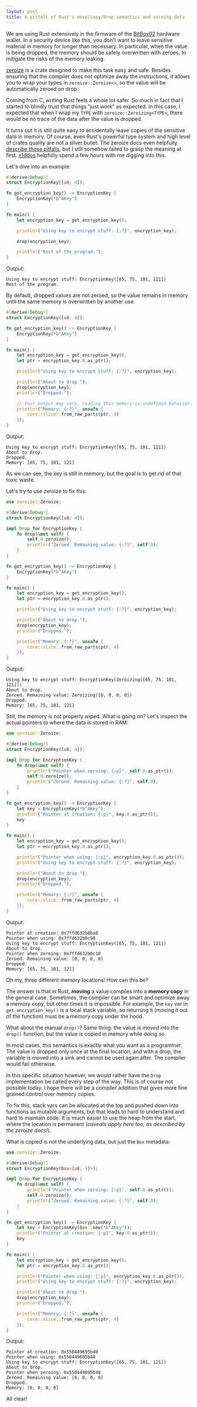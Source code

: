 ```yaml
---
layout: post
title: A pitfall of Rust's move/copy/drop semantics and zeroing data
---
```


We are using Rust extensively in the firmware of the [BitBox02](https://shiftcrypto.ch/bitbox02/)
hardware wallet. In a security device like this, you don't want to leave sensitive material in
memory for longer than necessary. In particular, when the value is being dropped, the memory should
be safely overwritten with zeroes, to mitigate the risks of the memory leaking.

[zeroize](https://docs.rs/zeroize/1.1.1/zeroize/) is a crate designed to make this task easy and
safe. Besides ensuring that the compiler does not optimize away the instructions, it allows you to
wrap your types in `zeroize::Zeroize<>`, so the value will be automatically zeroed on drop.

Coming from C, writing Rust feels a whole lot safer. So much in fact that I started to blindly trust
that things "just work" as expected. In this case, I expected that when I wrap my `TYPE` with
`zeroize::Zeroizing<TYPE>`, there would be no trace of the data after the value is dropped.

It turns out it is still quite easy to accidentally leave copies of the sensitive data in memory. Of
course, even Rust's powerful type system and high level of crates quality are not a silver
bullet. The zeroize docs even helpfully [describe those
pitfalls](https://docs.rs/zeroize/1.1.1/zeroize/#stackheap-zeroing-notes), but I still somehow
failed to grasp the meaning at first. [x1ddos](https://github.com/x1ddos) helpfully spend a few
hours with me digging into this.

Let's dive into an example:

```rust
#[derive(Debug)]
struct EncryptionKey([u8; 4]);

fn get_encryption_key() -> EncryptionKey {
    EncryptionKey(*b"AKey")
}

fn main() {
    let encryption_key = get_encryption_key();

    println!("Using key to encrypt stuff: {:?}", encryption_key);

    drop(encryption_key);

    println!("Rest of the program.");
}
```
Output:
```
Using key to encrypt stuff: EncryptionKey([65, 75, 101, 121])
Rest of the program.
```

By default, dropped values are not zeroed, so the value remains in memory until the same memory is
overwritten by another use:

```rust
#[derive(Debug)]
struct EncryptionKey([u8; 4]);

fn get_encryption_key() -> EncryptionKey {
    EncryptionKey(*b"AKey")
}

fn main() {
    let encryption_key = get_encryption_key();
    let ptr = encryption_key.0.as_ptr();

    println!("Using key to encrypt stuff: {:?}", encryption_key);

    println!("About to drop.");
    drop(encryption_key);
    println!("Dropped.");

    // Your output may vary, reading this memory is undefined behavior.
    println!("Memory: {:?}", unsafe {
        core::slice::from_raw_parts(ptr, 4)
    });
}
```
Output:
```
Using key to encrypt stuff: EncryptionKey([65, 75, 101, 121])
About to drop.
Dropped.
Memory: [65, 75, 101, 121]
```

As we can see, the key is still in memory, but the goal is to get rid of that toxic waste.

Let's try to use zeroize to fix this:

```rust
use zeroize::Zeroize;

#[derive(Debug)]
struct EncryptionKey([u8; 4]);

impl Drop for EncryptionKey {
    fn drop(&mut self) {
        self.0.zeroize();
        println!("Zeroed. Remaining value: {:?}", self.0);
    }
}

fn get_encryption_key() -> EncryptionKey {
    EncryptionKey(*b"AKey")
}

fn main() {
    let encryption_key = get_encryption_key();
    let ptr = encryption_key.0.as_ptr();

    println!("Using key to encrypt stuff: {:?}", encryption_key);

    println!("About to drop.");
    drop(encryption_key);
    println!("Dropped.");

    println!("Memory: {:?}", unsafe {
        core::slice::from_raw_parts(ptr, 4)
    });
}
```
Output:
```
Using key to encrypt stuff: EncryptionKey(Zeroizing([65, 75, 101, 121]))
About to drop.
Zeroed. Remaining value: Zeroizing([0, 0, 0, 0])
Dropped.
Memory: [65, 75, 101, 121]
```

Still, the memory is not properly wiped. What is going on? Let's inspect the actual pointers to
where the data is stored in RAM:

```rust
use zeroize::Zeroize;

#[derive(Debug)]
struct EncryptionKey([u8; 4]);

impl Drop for EncryptionKey {
    fn drop(&mut self) {
        println!("Pointer when zeroing: {:p}", self.0.as_ptr());
        self.0.zeroize();
        println!("Zeroed. Remaining value: {:?}", self.0);
    }
}

fn get_encryption_key() -> EncryptionKey {
    let key = EncryptionKey(*b"AKey");
    println!("Pointer at creation: {:p}", key.0.as_ptr());
    key
}

fn main() {
    let encryption_key = get_encryption_key();
    let ptr = encryption_key.0.as_ptr();

    println!("Pointer when using: {:p}", encryption_key.0.as_ptr());
    println!("Using key to encrypt stuff: {:?}", encryption_key);

    println!("About to drop.");
    drop(encryption_key);
    println!("Dropped.");

    println!("Memory: {:?}", unsafe {
        core::slice::from_raw_parts(ptr, 4)
    });
}

```
Output:
```
Pointer at creation: 0x7ffd632b0ba8
Pointer when using: 0x7ffd632b0c90
Using key to encrypt stuff: EncryptionKey([65, 75, 101, 121])
About to drop.
Pointer when zeroing: 0x7ffd632b0c10
Zeroed. Remaining value: [0, 0, 0, 0]
Dropped.
Memory: [65, 75, 101, 121]
```

Oh my, three different memory locations! How can this be?

The answer is that in Rust, **moving** a value compiles into a **memory copy** in the general
case. Sometimes, the compiler can be smart and optimize away a memory copy, but other times it is
impossible. For example, the `key` var in `get_encryption_key()` is a local stack variable, so
returning it (moving it out of the function) must be a memory copy under the hood.

What about the manual `drop()`? Same thing: the value is *moved* into the `drop()` function, but the
value is copied in memory while doing so.

In most cases, this semantics is exactly what you want as a programmer. The value is dropped only
once at the final location, and with a drop, the variable is moved into a sink and cannot be used
again after. The compiler would fail otherwise.

In this specific situation however, we would rather have the `Drop` implementation be called every
step of the way. This is of course not possible today. I hope there will be a compiler addition that
gives more fine grained control over memory copies.

To fix this, stack vars can be allocated at the top and pushed down into functions as mutable
arguments, but that leads to hard to understand and hard to maintain code. It is much easier to use
the heap from the start, where the location is permanent (*caveats apply here too, as described by
the zeroize docs!*).

What is copied is not the underlying data, but just the `Box` metadata:

```rust
use zeroize::Zeroize;

#[derive(Debug)]
struct EncryptionKey(Box<[u8; 4]>);

impl Drop for EncryptionKey {
    fn drop(&mut self) {
        println!("Pointer when zeroing: {:p}", self.0.as_ptr());
        self.0.zeroize();
        println!("Zeroed. Remaining value: {:?}", self.0);
    }
}

fn get_encryption_key() -> EncryptionKey {
    let key = EncryptionKey(Box::new(*b"AKey"));
    println!("Pointer at creation: {:p}", key.0.as_ptr());
    key
}

fn main() {
    let encryption_key = get_encryption_key();
    let ptr = encryption_key.0.as_ptr();

    println!("Pointer when using: {:p}", encryption_key.0.as_ptr());
    println!("Using key to encrypt stuff: {:?}", encryption_key);

    println!("About to drop.");
    drop(encryption_key);
    println!("Dropped.");

    println!("Memory: {:?}", unsafe {
        core::slice::from_raw_parts(ptr, 4)
    });
}
```
Output:
```
Pointer at creation: 0x558449695b40
Pointer when using: 0x558449695b40
Using key to encrypt stuff: EncryptionKey([65, 75, 101, 121])
About to drop.
Pointer when zeroing: 0x558449695b40
Zeroed. Remaining value: [0, 0, 0, 0]
Dropped.
Memory: [0, 0, 0, 0]
```

All clear!
